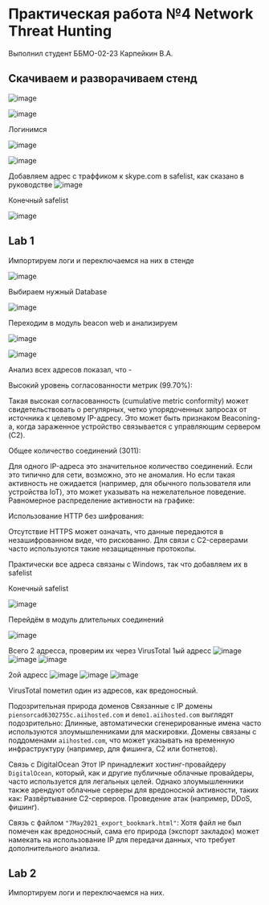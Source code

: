 # Практическая работа №4 Network Threat Hunting

Выполнил студент ББМО-02-23 Карпейкин В.А.

## Скачиваем и разворачиваем стенд
![image](https://github.com/user-attachments/assets/7beeef05-d376-46e3-ab98-4abbea71421e)

![image](https://github.com/user-attachments/assets/6e0816ff-4529-4d96-af97-faa0c21a8565)

Логинимся

![image](https://github.com/user-attachments/assets/a18ca71d-db49-4399-acf3-5c31913532b4)

![image](https://github.com/user-attachments/assets/2826d416-ce4f-4c44-85aa-f8e8064af7d7)


Добавляем адрес с траффиком к skype.com в safelist, как сказано в руководстве
![image](https://github.com/user-attachments/assets/8cafde9f-bcd9-4048-b84a-9e8945eb531c)

Конечный safelist

![image](https://github.com/user-attachments/assets/681901da-dbbc-4666-a6a6-064ec3b78208)

## Lab 1

Импортируем логи и переключаемся на них в стенде

![image](https://github.com/user-attachments/assets/3c330afd-090d-4533-bc0c-87cbe4591a39)

Выбираем нужный Database

![image](https://github.com/user-attachments/assets/591ad699-9985-42cd-8042-7ed9325af9bc)

Переходим в модуль beacon web и анализируем 

![image](https://github.com/user-attachments/assets/c564f9cb-3b79-4c0b-827a-34c3b05dec16)

![image](https://github.com/user-attachments/assets/017e8c1a-8c65-4c56-a4dd-5bbdda764dfe)

Анализ всех адресов показал, что - 

Высокий уровень согласованности метрик (99.70%):

Такая высокая согласованность (cumulative metric conformity) может свидетельствовать о регулярных, четко упорядоченных запросах от источника к целевому IP-адресу. 
Это может быть признаком Beaconing-а, когда зараженное устройство связывается с управляющим сервером (C2).

Общее количество соединений (3011):

Для одного IP-адреса это значительное количество соединений. Если это типично для сети, возможно, это не аномалия. Но если такая активность не ожидается (например, для обычного пользователя или устройства IoT), это может указывать на нежелательное поведение.
Равномерное распределение активности на графике:

Использование HTTP без шифрования:

Отсутствие HTTPS может означать, что данные передаются в незашифрованном виде, что рискованно. Для связи с C2-серверами часто используются такие незащищенные протоколы.

Практически все адреса связаны с Windows, так что добавляем их в safelist

Конечный safelist

![image](https://github.com/user-attachments/assets/bb04ba97-8575-496c-8ce5-4df0fb6f19c2)

Перейдём в модуль длительных соединений

![image](https://github.com/user-attachments/assets/d84c7423-4067-4d56-9a6e-4b1c382acf3e)

Всего 2 адресса, проверим их через VirusTotal
1ый адресс
![image](https://github.com/user-attachments/assets/92f10252-9615-496a-8309-d40af85028e9)
![image](https://github.com/user-attachments/assets/0495ee43-35f5-4b2b-baf1-60ac7f66b519)
![image](https://github.com/user-attachments/assets/58e8e725-2e42-43eb-b379-bd4cc0db2950)

2ой адресс
![image](https://github.com/user-attachments/assets/7a05e55d-a583-4445-b131-cfcf0aa9289b)
![image](https://github.com/user-attachments/assets/1d9f1ec0-7fe1-4f9f-a695-712ba8491ff8)
![image](https://github.com/user-attachments/assets/7a626f64-b829-4aed-be6d-acf4e36a3328)

VirusTotal пометил один из адресов, как вредоносный.

Подозрительная природа доменов
Связанные с IP домены `piensorcad6302755c.aiihosted.com` и `demo1.aiihosted.com` выглядят подозрительно:
Длинные, автоматически сгенерированные имена часто используются злоумышленниками для маскировки.
Домены связаны с поддоменами `aiihosted.com`, что может указывать на временную инфраструктуру (например, для фишинга, C2 или ботнетов).

Связь с DigitalOcean
Этот IP принадлежит хостинг-провайдеру `DigitalOcean`, который, как и другие публичные облачные провайдеры, часто используется для легальных целей. Однако злоумышленники также арендуют облачные серверы для вредоносной активности, таких как:
Развёртывание C2-серверов.
Проведение атак (например, DDoS, фишинг).

Связь с файлом `"7May2021_export_bookmark.html"`:
Хотя файл не был помечен как вредоносный, сама его природа (экспорт закладок) может намекать на использование IP для передачи данных, что требует дополнительного анализа.

## Lab 2

Импортируем логи и переключаемся на них.






